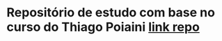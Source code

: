 # Repositório de estudo com base no curso do Thiago Poiaini [link repo](https://github.com/thpoiani/lab-quarkus) 